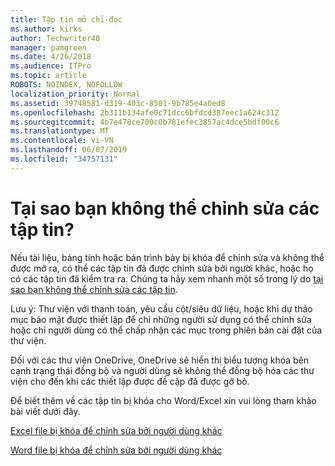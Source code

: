 ```yaml
---
title: Tập tin mở chỉ-đọc
ms.author: kirks
author: Techwriter40
manager: pamgreen
ms.date: 4/26/2018
ms.audience: ITPro
ms.topic: article
ROBOTS: NOINDEX, NOFOLLOW
localization_priority: Normal
ms.assetid: 39748581-d319-403c-8501-9b785e4a0ed8
ms.openlocfilehash: 2b311b134afe0c71dcc6bfdcd387eec1a624c312
ms.sourcegitcommit: 4b7e478ce700c0b781efec3857ac4dce5bdf00c6
ms.translationtype: MT
ms.contentlocale: vi-VN
ms.lasthandoff: 06/07/2019
ms.locfileid: "34757131"
---
```

# <a name="why-you-might-not-be-able-to-edit-files"></a>Tại sao bạn không thể chỉnh sửa các tập tin?

Nếu tài liệu, bảng tính hoặc bản trình bày bị khóa để chỉnh sửa và không thể được mở ra, có thể các tập tin đã được chỉnh sửa bởi người khác, hoặc họ có các tập tin đã kiểm tra ra. Chúng ta hãy xem nhanh một số trong lý do [tại sao bạn không thể chỉnh sửa các tập tin](https://support.office.com/article/why-can-t-i-edit-this-file-97315f48-aa5e-49d3-a4ae-a14b73daf87b).

Lưu ý: Thư viện với thanh toán, yêu cầu cột/siêu dữ liệu, hoặc khi dự thảo mục bảo mật được thiết lập để chỉ những người sử dụng có thể chỉnh sửa hoặc chỉ người dùng có thể chấp nhận các mục trong phiên bản cài đặt của thư viện.

Đối với các thư viện OneDrive, OneDrive sẽ hiển thị biểu tượng khóa bên cạnh trạng thái đồng bộ và người dùng sẽ không thể đồng bộ hóa các thư viện cho đến khi các thiết lập được đề cập đã được gỡ bỏ.

Để biết thêm về các tập tin bị khóa cho Word/Excel xin vui lòng tham khảo bài viết dưới đây.

[Excel file bị khóa để chỉnh sửa bởi người dùng khác](https://support.office.com/article/Excel-file-is-locked-for-editing-by-another-user-6fa93887-2c2c-45f0-abcc-31b04aed68b3)

[Word file bị khóa để chỉnh sửa bởi người dùng khác](https://support.microsoft.com/help/313472/the-document-is-locked-for-editing-by-another-user-error-message-when)

